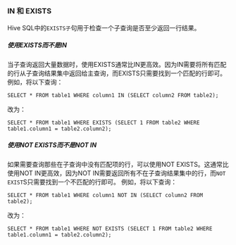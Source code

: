 ## 


### IN 和 EXISTS

Hive SQL中的`EXISTS子`句用于检查一个子查询是否至少返回一行结果。<br>

##### 使用EXISTS而不是IN
当子查询返回大量数据时，使用EXISTS通常比IN更高效。因为IN需要将所有匹配的行从子查询结果集中返回给主查询，而EXISTS只需要找到一个匹配的行即可。 例如，将以下查询：
```hiveql
SELECT * FROM table1 WHERE column1 IN (SELECT column2 FROM table2);
```
改为：
```hiveql
SELECT * FROM table1 WHERE EXISTS (SELECT 1 FROM table2 WHERE table1.column1 = table2.column2);
```
##### 使用NOT EXISTS而不是NOT IN
如果需要查询那些在子查询中没有匹配项的行，可以使用NOT EXISTS。这通常比使用NOT IN更高效，因为NOT IN需要返回所有不在子查询结果集中的行，而`NOT EXIST`S只需要找到一个不匹配的行即可。 例如，将以下查询：
```hiveql
SELECT * FROM table1 WHERE column1 NOT IN (SELECT column2 FROM table2);
```
改为：
```hiveql
SELECT * FROM table1 WHERE NOT EXISTS (SELECT 1 FROM table2 WHERE table1.column1 = table2.column2);
```
